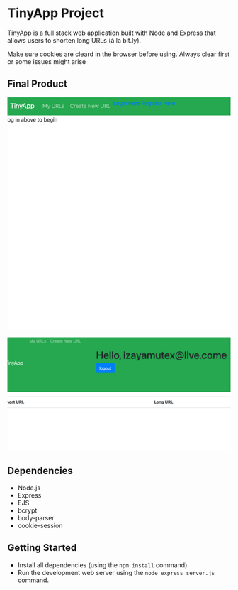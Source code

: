 # TinyApp Project

TinyApp is a full stack web application built with Node and Express that allows users to shorten long URLs (à la bit.ly).

Make sure cookies are cleard in the browser before using. Always clear first or some issues might arise

## Final Product

!["screenshot of app logged out"](https://github.com/isaiahmutekanga/tinyapp/blob/master/docs/tiny%20app%20logged%20out.png)

!["Screenshot of app logged in"](https://github.com/isaiahmutekanga/tinyapp/blob/master/docs/tinyapp%20logged%20in.png)

## Dependencies

- Node.js
- Express
- EJS
- bcrypt
- body-parser
- cookie-session

## Getting Started

- Install all dependencies (using the `npm install` command).
- Run the development web server using the `node express_server.js` command.
